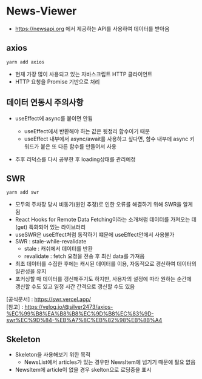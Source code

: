 # News-Viewer
* https://newsapi.org 에서 제공하는 API를 사용하여 데이터를 받아옴

## axios
```
yarn add axios
```
* 현재 가장 많이 사용되고 있는 자바스크립트 HTTP 클라이언트
* HTTP 요청을 Promise 기반으로 처리

## 데이터 연동시 주의사항
* useEffect에 async를 붙이면 안됨
    - useEffect에서 반환해야 하는 값은 뒷정리 함수이기 때문
    - useEffect 내부에서 async/await를 사용하고 싶다면, 함수 내부에 async 키워드가 붙은 또 다른 함수를 만들어서 사용
    
* 추후 리덕스를 다시 공부한 후 loading상태를 관리예정

## SWR
```
yarn add swr
```
* 모두의 주차장 당시 비동기(원인 추정)로 인한 오류를 해결하기 위해 SWR을 알게됨
* React Hooks for Remote Data Fetching이라는 소개처럼 데이터를 가져오는 데(get) 특화되어 있는 라이브러리
* useSWR은 useEffect처럼 동작하기 떄문에 useEffect안에서 사용불가
* SWR : stale-while-revalidate
    - stale : 캐쉬에서 데이터를 반환
    - revalidate : fetch 요청을 전송 후 최신 data를 가져옴
* 최초 데이터를 수집한 후에는 캐시된 데이터를 이용, 자동적으로 갱신하여 데이터의 일관성을 유지
* 포커싱할 때 데이터를 갱신해주기도 하지만, 사용자의 설정에 따라 원하는 순간에 갱신할 수도 있고 일정 시간 간격으로 갱신할 수도 있음

[공식문서] : https://swr.vercel.app/   
[참고] : https://velog.io/@silver2473/axios-%EC%99%B8%EA%B8%B8%EC%9D%B8%EC%83%9D-swr%EC%9D%84-%EB%A7%8C%EB%82%98%EB%8B%A4


## Skeleton
* Skeleton을 사용해보기 위한 목적
    - NewsList에서 articles가 있는 경우만 NewsItem에 넘기기 때문에 필요 없음
* NewsItem에 article이 없을 경우 skelton으로 로딩중을 표시